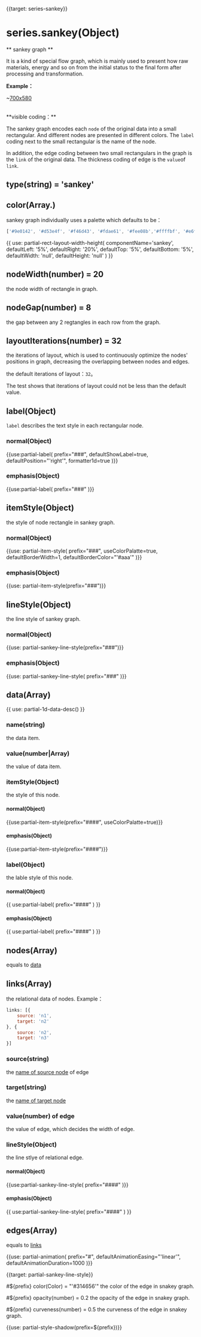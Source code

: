 
{{target: series-sankey}}

# series.sankey(Object)

** sankey graph **

It is a kind of special flow graph, which is mainly used to present how raw materials, energy and so on from the initial status to the final form after processing and transformation. 

**Example：**

~[700x580](${galleryViewPath}sankey-energy&edit=1&reset=1)


<br>
**visible coding：**

The sankey graph encodes each `node` of the original data into a small rectangular. And different nodes are presented in different colors. The `label` coding next to the small rectangular is the name of the node.

In addition, the edge coding between two small rectangulars in the graph is the `link` of the original data. The thickness coding of edge is the `value`of `link`.



## type(string) = 'sankey'

## color(Array.<string>)

sankey graph individually uses a palette which defaults to be：
```js
['#9e0142', '#d53e4f', '#f46d43', '#fdae61', '#fee08b','#ffffbf', '#e6f598', '#abdda4', '#66c2a5', '#3288bd', '#5e4fa2']
```

{{ use: partial-rect-layout-width-height(
    componentName='sankey',
    defaultLeft: '5%',
    defaultRight: '20%',
    defaultTop: '5%',
    defaultBottom: '5%',
    defaultWidth: 'null',
    defaultHeight: 'null'
) }}


## nodeWidth(number) = 20

the node width of rectangle in graph.


## nodeGap(number) = 8

the gap between any 2 regtangles in each row from the graph.


## layoutIterations(number) = 32

the iterations of layout, which is used to continuously optimize the nodes' positions in graph, decreasing the overlapping between nodes and edges. 

the default iterations of layout：`32`。

The test shows that iterations of layout could not be less than the default value. 

## label(Object)

`label` describes the text style in each rectangular node.

### normal(Object)
{{use:partial-label(
    prefix="###",
    defaultShowLabel=true,
    defaultPosition="'right'",
    formatter1d=true
)}}
### emphasis(Object)
{{use:partial-label(
    prefix="###"
)}}

## itemStyle(Object)

the style of node rectangle in sankey graph.

### normal(Object)
{{use: partial-item-style(
    prefix="###",
    useColorPalatte=true,
    defaultBorderWidth=1,
    defaultBorderColor="'#aaa'"
)}}
### emphasis(Object)
{{use: partial-item-style(prefix="###")}}


## lineStyle(Object)
the line style of sankey graph.
### normal(Object)
{{use: partial-sankey-line-style(prefix="###")}}
### emphasis(Object)
{{use: partial-sankey-line-style(
    prefix="###"
)}}


## data(Array)

{{ use: partial-1d-data-desc() }}
### name(string)
the data item.
### value(number|Array)
the value of data item.
### itemStyle(Object)
the style of this node.
#### normal(Object)
{{use:partial-item-style(prefix="####", useColorPalatte=true)}}
#### emphasis(Object)
{{use:partial-item-style(prefix="####")}}

### label(Object)
the lable style of this node.
#### normal(Object)
{{ use:partial-label(
    prefix="####"
) }}
#### emphasis(Object)
{{ use:partial-label(
    prefix="####"
) }}

## nodes(Array)
equals to [data](~series-sankey.data)

## links(Array)
the relational data of nodes. Example：
```js
links: [{
    source: 'n1',
    target: 'n2'
}, {
    source: 'n2',
    target: 'n3'
}]
```
### source(string)
the [name of source node](~series-graph.data.name) of edge
### target(string)
the [name of target node](~series-graph.data.name)
### value(number) of edge
the value of edge, which decides the width of edge.
### lineStyle(Object)
the line stlye of  relational edge.
#### normal(Object)
{{use:partial-sankey-line-style(
    prefix="####"
)}}
#### emphasis(Object)
{{ use:partial-sankey-line-style(
    prefix="####"
) }}

## edges(Array)
equals to [links](~series-sankey.links)

{{use: partial-animation(
    prefix="#",
    defaultAnimationEasing="'linear'",
    defaultAnimationDuration=1000
)}}


{{target: partial-sankey-line-style}}

#${prefix} color(Color) = "'#314656'"
the color of the edge in snakey graph.

#${prefix} opacity(number) = 0.2
the opacity of the edge in snakey graph.

#${prefix} curveness(number) = 0.5
the curveness of the edge in snakey graph.

{{use: partial-style-shadow(prefix=${prefix})}}
